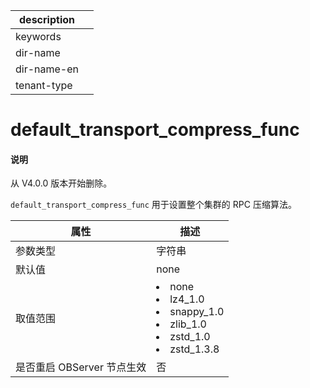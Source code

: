 |description||
|---|---|
|keywords||
|dir-name||
|dir-name-en||
|tenant-type||

# default_transport_compress_func

<main id="notice" type='explain'>
  <h4>说明</h4>
  <p>从 V4.0.0 版本开始删除。</p>
</main>

`default_transport_compress_func` 用于设置整个集群的 RPC 压缩算法。

|      **属性**      |                          **描述**                               |
|------------------|----------------------------------------------------------------------------------------|
| 参数类型             | 字符串            |
| 默认值              | none              |
| 取值范围             | </li><li> none   </li><li> lz4_1.0   </li><li> snappy_1.0   </li><li> zlib_1.0   </li><li> zstd_1.0   </li><li> zstd_1.3.8    |
| 是否重启 OBServer 节点生效 | 否                                                 |


